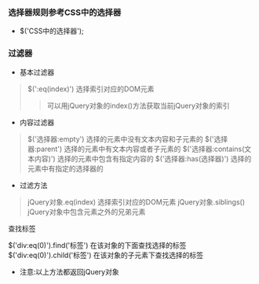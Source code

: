  ### 选择器规则参考CSS中的选择器
* $('CSS中的选择器');

### 过滤器
* 基本过滤器

> $(':eq(index)') 选择索引对应的DOM元素
>> 可以用jQuery对象的index()方法获取当前jQuery对象的索引

* 内容过滤器

> $('选择器:empty') 选择的元素中没有文本内容和子元素的
> $('选择器:parent') 选择的元素中有文本内容或者子元素的
> $('选择器:contains(文本内容)') 选择的元素中包含有指定内容的
> $('选择器:has(选择器)') 选择的元素中有指定的选择器的

* 过滤方法

> jQuery对象.eq(index) 选择索引对应的DOM元素
> jQuery对象.siblings() jQuery对象中包含元素之外的兄弟元素

查找标签

$('div:eq(0)').find('标签') 在该对象的下面查找选择的标签
$('div:eq(0)').child('标签') 在该对象的子元素下查找选择的标签


* 注意:以上方法都返回jQuery对象
